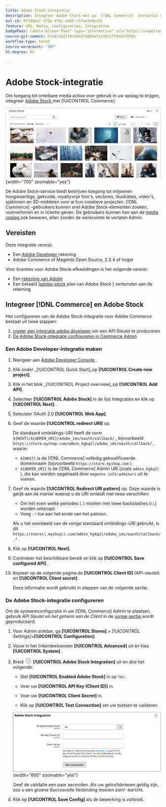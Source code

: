 ```yaml
---
title: Adobe Stock-integratie
description: Integreer Adobe Stock met uw  [!DNL Commerce]  instantie om tot talloze media activa voor gebruik in uw opslag toegang te hebben.
exl-id: 0f399ea7-5726-476c-a945-c37e44a9ea55
feature: CMS, Media, Configuration, Integration
badgePaas: label="Alleen PaaS" type="Informative" url="https://experienceleague.adobe.com/en/docs/commerce/user-guides/product-solutions" tooltip="Is alleen van toepassing op Adobe Commerce op Cloud-projecten (door Adobe beheerde PaaS-infrastructuur) en op projecten in het veld."
source-git-commit: 57a913b21f4cbbb4f0800afe13012ff46d578f8e
workflow-type: tm+mt
source-wordcount: '397'
ht-degree: 0%

---
```


# Adobe Stock-integratie

Om toegang tot ontelbare media activa voor gebruik in uw opslag te krijgen, integreer [ Adobe Stock ][adobe-stock] met [!UICONTROL Commerce].

![ Resultaten van het Onderzoek van Adobe Stock ](./assets/adobe-stock-search-grid.png){width="700" zoomable="yes"}

De Adobe Stock-service biedt bedrijven toegang tot miljoenen hoogwaardige, gekrulde, royaltyvrije foto&#39;s, vectoren, illustraties, video&#39;s, sjablonen en 3D-middelen voor al hun creatieve projecten. [!DNL Commerce] -gebruikers kunnen snel Adobe Stock-elementen zoeken, voorvertonen en in licentie geven. De gebruikers kunnen hen aan de [ media opslag ](./media-storage.md) ook bewaren, allen zonder de werkruimte te verlaten Admin.

## Vereisten

Deze integratie vereist:

- Een [ Adobe Developer ][dev-console] rekening
- Adobe Commerce of Magento Open Source, 2.3.4 of hoger

Voor licenties voor Adobe Stock-afbeeldingen is het volgende vereist:

- Een [ rekening van Adobe ][adobe-signin]
- Een betaald ][adobe-stock] plan van Adobe Stock [ verbonden aan de rekening

## Integreer [!DNL Commerce] en Adobe Stock

Het configureren van de Adobe Stock-integratie voor Adobe Commerce bestaat uit twee stappen:

1. [ creeer een integratie adobe.developer ](#create-an-adobe-developer-integration) om een API Sleutel te produceren
1. [De Adobe Stock-integratie configureren in Commerce Admin](#configure-the-adobe-stock-integration)

### Een Adobe Developer-integratie maken

1. Navigeer aan [ Adobe Developer Console ][dev-console].

1. Klik onder _[!UICONTROL Quick Start]_op **[!UICONTROL Create new project]**.

1. Klik in het blok _[!UICONTROL Project overview]_op **[!UICONTROL Add API]**.

1. Selecteer **[!UICONTROL Adobe Stock]** in de lijst Integraties en klik op **[!UICONTROL Next]** .

1. Selecteer OAuth 2.0 **[!UICONTROL Web App]**.

1. Geef de waarde **[!UICONTROL redirect URI]** op.

   De standaard omleidings-URI heeft de vorm `${HOST}/${ADMIN_URI}/adobe_ims/oauth/callback/` , bijvoorbeeld `https://store.myshop.com/admin_hgkq1l/adobe_ims/oauth/callback/` , waarin:

   - `${HOST}` is de [!DNL Commerce] volledig gekwalificeerde domeinnaam (bijvoorbeeld `https://store.myshop.com` ).
   - `${ADMIN_URI}` is de [!DNL Commerce] Admin URI (zoals `admin_hgkq1l` ), die kan worden opgehaald door `magento info:adminuri` uit te voeren.

1. Geef de waarde **[!UICONTROL Redirect URI pattern]** op. Deze waarde is gelijk aan de manier waarop u de URI omleidt met twee verschillen:

   - Om het even welke periodes (`.`) moeten met twee backslashes (`\\`) worden ontsnapt.
   - Voeg `.*` toe aan het einde van het patroon.

   Als u het voorbeeld van de vorige standaard omleidings-URI gebruikt, is dit `https://store\\.myshop\\.com/admin_hgkq1l/adobe_ims/oauth/callback/.*` .

1. Klik op **[!UICONTROL Next]**.

1. Controleer het beschikbare bereik en klik op **[!UICONTROL Save configured API]** .

1. Kopieer op de volgende pagina de **[!UICONTROL Client ID]** (API-sleutel) en **[!UICONTROL Client secret]** .

   Deze informatie wordt gebruikt in stappen van de volgende sectie.

### De Adobe Stock-integratie configureren

Om de systeemconfiguratie in uw [!DNL Commerce] Admin te plaatsen, gebruik _API Sleutel_ en _het geheim van de Cliënt_ in de [ vorige sectie ][create-integration] wordt geproduceerd.

1. Voor _Admin_ sidebar, ga **[!UICONTROL Stores]** > _[!UICONTROL Settings]_>**[!UICONTROL Configuration]**.

1. Vouw in het linkerdeelvenster **[!UICONTROL Advanced]** uit en kies **[!UICONTROL System]** .

1. Breid ![ selecteur van de Uitbreiding ](../assets/icon-display-expand.png) **[!UICONTROL Adobe Stock Integration]** uit en doe het volgende:

   - Stel **[!UICONTROL Enabled Adobe Stock]** in op `Yes` .

   - Voer uw **[!UICONTROL API Key (Client ID)]** in.

   - Voer uw **[!UICONTROL Client Secret]** in.

   - Klik op **[!UICONTROL Test Connection]** om uw toetsen te valideren.

   ![ Geavanceerde configuratie - de integratie van Adobe Stock ](./assets/system-adobe-stock-integration.png){width="600" zoomable="yes"}

   Geef de validatie een paar seconden. Als uw geloofsbrieven geldig zijn, zou u een groene _Succesvolle Verbinding moeten zien!_ -bericht.

1. Klik op **[!UICONTROL Save Config]** als de bewerking is voltooid.

[adobe-stock]: https://stock.adobe.com
[adobe-signin]: https://helpx.adobe.com/manage-account/using/access-adobe-id-account.html
[dev-console]: https://developer.adobe.com/console/home
[create-integration]: #create-an-adobeio-integration
